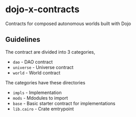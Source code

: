 # dojo-x-contracts

Contracts for composed autonomous worlds built with Dojo

## Guidelines

The contract are divided into 3 categories,

-   `dao` - DAO contract
-   `universe` - Universe contract
-   `world` - World contract

The categories have these directories

-   `impls` - Implementation
-   `mods` - Mdodules to import
-   `base` - Basic starter contract for implementations
-   `lib.cairo` - Crate emtrypoint
